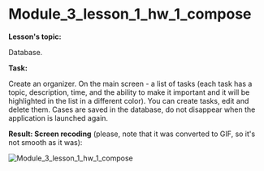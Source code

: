 # Module_3_lesson_1_hw_1_compose
**Lesson's topic:**

Database.

**Task:**

Create an organizer.
On the main screen - a list of tasks (each task has a topic, description, time, and the ability to make it important and it will be highlighted in the list in a different color).
You can create tasks, edit and delete them.
Cases are saved in the database, do not disappear when the application is launched again.

**Result: Screen recoding** (please, note that it was converted to GIF, so it's not smooth as it was):

![Module_3_lesson_1_hw_1_compose](https://github.com/vdcast/Module_3_lesson_1_hw_1_compose/assets/108469609/99b8e104-b2d2-43a2-ae5d-2b873735678a)
